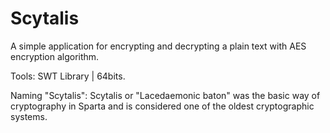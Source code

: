 # Scytalis
A simple application for encrypting and decrypting a plain text with AES encryption algorithm.

Tools: SWT Library | 64bits.

Naming "Scytalis": Scytalis or "Lacedaemonic baton" was the basic way of cryptography in Sparta and is considered one of the oldest cryptographic systems.
